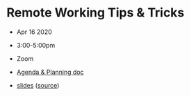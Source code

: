 # Remote Working Tips & Tricks
- Apr  16 2020
- 3:00-5:00pm
- Zoom

- [Agenda & Planning doc](https://docs.google.com/document/d/1p9djETurNGB0YOItXtNQIYSBM2VE7y3Ltc3Gx9kQAyU/edit)
- [slides](https://flatironinstitute.github.io/sciware/07_RemoteWork/slides.html) ([source](content.md))
